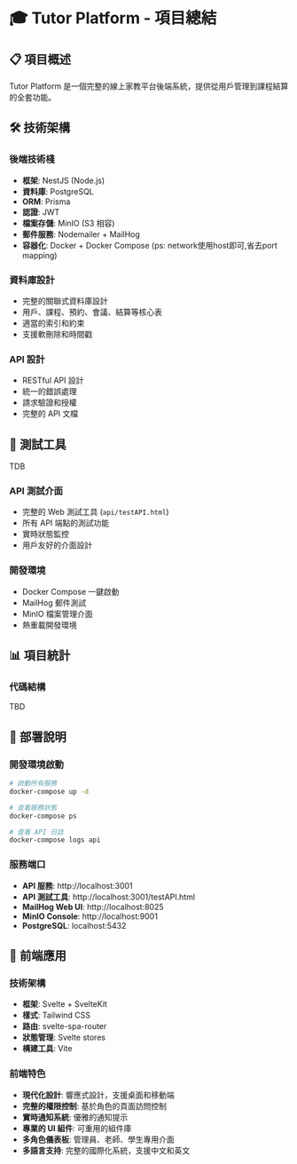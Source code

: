 # 🎓 Tutor Platform - 項目總結
## 📋 項目概述
Tutor Platform 是一個完整的線上家教平台後端系統，提供從用戶管理到課程結算的全套功能。

## 🛠 技術架構
### 後端技術棧
- **框架**: NestJS (Node.js)
- **資料庫**: PostgreSQL
- **ORM**: Prisma
- **認證**: JWT
- **檔案存儲**: MinIO (S3 相容)
- **郵件服務**: Nodemailer + MailHog
- **容器化**: Docker + Docker Compose (ps: network使用host即可,省去port mapping)

### 資料庫設計
- 完整的關聯式資料庫設計
- 用戶、課程、預約、會議、結算等核心表
- 適當的索引和約束
- 支援軟刪除和時間戳

### API 設計
- RESTful API 設計
- 統一的錯誤處理
- 請求驗證和授權
- 完整的 API 文檔

## 🧪 測試工具
TDB
### API 測試介面
- 完整的 Web 測試工具 (`api/testAPI.html`)
- 所有 API 端點的測試功能
- 實時狀態監控
- 用戶友好的介面設計

### 開發環境
- Docker Compose 一鍵啟動
- MailHog 郵件測試
- MinIO 檔案管理介面
- 熱重載開發環境

## 📊 項目統計

### 代碼結構
TBD

## 🚀 部署說明

### 開發環境啟動
```bash
# 啟動所有服務
docker-compose up -d

# 查看服務狀態
docker-compose ps

# 查看 API 日誌
docker-compose logs api
```

### 服務端口
- **API 服務**: http://localhost:3001
- **API 測試工具**: http://localhost:3001/testAPI.html
- **MailHog Web UI**: http://localhost:8025
- **MinIO Console**: http://localhost:9001
- **PostgreSQL**: localhost:5432

## 🎨 前端應用

### 技術架構
- **框架**: Svelte + SvelteKit
- **樣式**: Tailwind CSS
- **路由**: svelte-spa-router
- **狀態管理**: Svelte stores
- **構建工具**: Vite

### 前端特色
- **現代化設計**: 響應式設計，支援桌面和移動端
- **完整的權限控制**: 基於角色的頁面訪問控制
- **實時通知系統**: 優雅的通知提示
- **專業的 UI 組件**: 可重用的組件庫
- **多角色儀表板**: 管理員、老師、學生專用介面
- **多語言支持**: 完整的國際化系統，支援中文和英文
